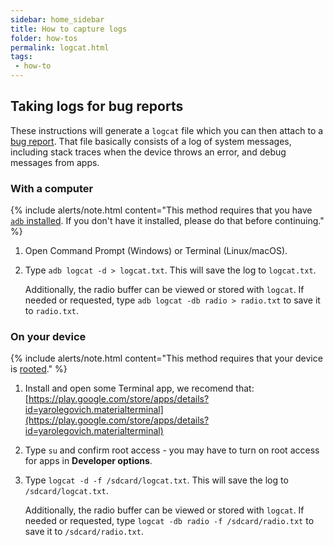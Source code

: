 ```yaml
---
sidebar: home_sidebar
title: How to capture logs
folder: how-tos
permalink: logcat.html
tags:
 - how-to
---
```


## Taking logs for bug reports

These instructions will generate a `logcat` file which you can then attach to a [bug report](bugreport-howto.html#reporting-a-bug).
That file basically consists of a log of system messages, including stack traces when the device throws an error, and debug messages from apps.

### With a computer

{% include alerts/note.html content="This method requires that you have [`adb` installed](adb_fastboot_guide.html#installing-adb-and-fastboot).
If you don't have it installed, please do that before continuing." %}

1. Open Command Prompt (Windows) or Terminal (Linux/macOS).
2. Type `adb logcat -d > logcat.txt`. This will save the log to `logcat.txt`.

   Additionally, the radio buffer can be viewed or stored with `logcat`. If needed or requested, type `adb logcat -db radio > radio.txt` to save it to `radio.txt`.

### On your device

{% include alerts/note.html content="This method requires that your device is [rooted](https://github.com/topjohnwu/Magisk/releases/download/v20.4/Magisk-v20.4.zip)." %}

1. Install and open some Terminal app, we recomend that: [https://play.google.com/store/apps/details?id=yarolegovich.materialterminal](https://play.google.com/store/apps/details?id=yarolegovich.materialterminal)
2. Type `su` and confirm root access - you may have to turn on root access for apps in **Developer options**.
3. Type `logcat -d -f /sdcard/logcat.txt`. This will save the log to `/sdcard/logcat.txt`.

   Additionally, the radio buffer can be viewed or stored with `logcat`. If needed or requested, type `logcat -db radio -f /sdcard/radio.txt` to save it to `/sdcard/radio.txt`.

